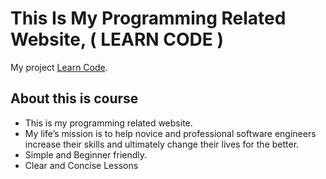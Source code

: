 # This Is My Programming Related Website, ( LEARN CODE )

My project [Learn Code](https://determined-einstein-21b832.netlify.app/).

## About this is course

-   This is my programming related website.
-   My life’s mission is to help novice and professional software engineers increase their skills and ultimately change their lives for the better.
-   Simple and Beginner friendly.
-   Clear and Concise Lessons
